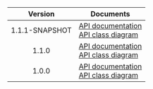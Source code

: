| Version | Documents |
|:---:|---|
| 1.1.1-SNAPSHOT | [API documentation](1.1.1-SNAPSHOT)<br>[API class diagram](1.1.1-SNAPSHOT/api_class_diagram.svg) |
| 1.1.0 | [API documentation](1.1.0)<br>[API class diagram](1.1.0/api_class_diagram.svg) |
| 1.0.0 | [API documentation](1.0.0)<br>[API class diagram](1.0.0/api_class_diagram.svg) |
